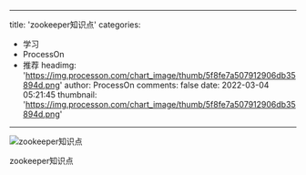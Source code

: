
---
title: 'zookeeper知识点'
categories: 
 - 学习
 - ProcessOn
 - 推荐
headimg: 'https://img.processon.com/chart_image/thumb/5f8fe7a507912906db35894d.png'
author: ProcessOn
comments: false
date: 2022-03-04 05:21:45
thumbnail: 'https://img.processon.com/chart_image/thumb/5f8fe7a507912906db35894d.png'
---

<div>   
<img class="thumb" alt="zookeeper知识点" src="https://img.processon.com/chart_image/thumb/5f8fe7a507912906db35894d.png" referrerpolicy="no-referrer">
<p>zookeeper知识点</p>  
</div>
            